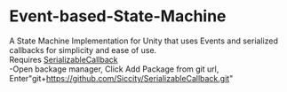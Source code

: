 # Event-based-State-Machine
A State Machine Implementation for Unity that uses Events and serialized callbacks for simplicity and ease of use.<br>
Requires <a href="https://github.com/Siccity/SerializableCallback" >SerializableCallback</a><br>
-Open backage manager,  Click Add Package from git url, Enter"git+https://github.com/Siccity/SerializableCallback.git"